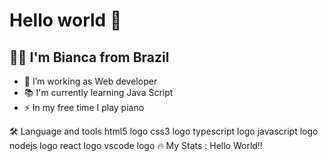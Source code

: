 <h1>Hello world 👋</h1>
<h2>👩‍💻 I'm Bianca from Brazil</h2>

- 🔭 I’m working as Web developer
- 📚 I'm currently learning Java Script
- ⚡ In my free time I play piano

🛠 Language and tools
html5 logo  css3 logo  typescript logo  javascript logo  nodejs logo  react logo  vscode logo
🔥 My Stats :
Hello World!!
